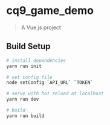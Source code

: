 # cq9_game_demo

> A Vue.js project

## Build Setup

``` bash
# install dependencies
yarn run init

# set config file
node setConfig `API_URL` `TOKEN`

# serve with hot reload at localhost
yarn run dev

# build
yarn run build
